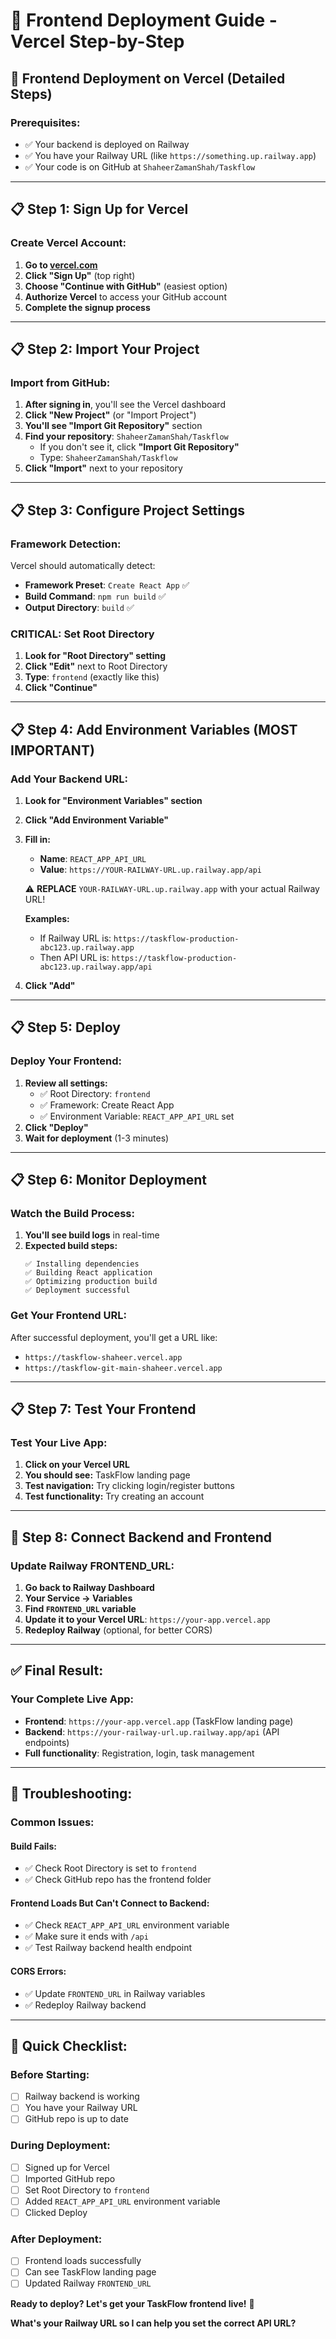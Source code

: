 # 🚀 Frontend Deployment Guide - Vercel Step-by-Step

## 🎯 **Frontend Deployment on Vercel (Detailed Steps)**

### **Prerequisites:**
- ✅ Your backend is deployed on Railway
- ✅ You have your Railway URL (like `https://something.up.railway.app`)
- ✅ Your code is on GitHub at `ShaheerZamanShah/Taskflow`

---

## 📋 **Step 1: Sign Up for Vercel**

### **Create Vercel Account:**
1. **Go to [vercel.com](https://vercel.com)**
2. **Click "Sign Up"** (top right)
3. **Choose "Continue with GitHub"** (easiest option)
4. **Authorize Vercel** to access your GitHub account
5. **Complete the signup process**

---

## 📋 **Step 2: Import Your Project**

### **Import from GitHub:**
1. **After signing in**, you'll see the Vercel dashboard
2. **Click "New Project"** (or "Import Project")
3. **You'll see "Import Git Repository"** section
4. **Find your repository**: `ShaheerZamanShah/Taskflow`
   - If you don't see it, click **"Import Git Repository"**
   - Type: `ShaheerZamanShah/Taskflow`
5. **Click "Import"** next to your repository

---

## 📋 **Step 3: Configure Project Settings**

### **Framework Detection:**
Vercel should automatically detect:
- **Framework Preset**: `Create React App` ✅
- **Build Command**: `npm run build` ✅
- **Output Directory**: `build` ✅

### **CRITICAL: Set Root Directory**
1. **Look for "Root Directory" setting**
2. **Click "Edit"** next to Root Directory
3. **Type**: `frontend` (exactly like this)
4. **Click "Continue"**

---

## 📋 **Step 4: Add Environment Variables (MOST IMPORTANT)**

### **Add Your Backend URL:**
1. **Look for "Environment Variables" section**
2. **Click "Add Environment Variable"**
3. **Fill in:**
   - **Name**: `REACT_APP_API_URL`
   - **Value**: `https://YOUR-RAILWAY-URL.up.railway.app/api`
   
   ⚠️ **REPLACE** `YOUR-RAILWAY-URL.up.railway.app` with your actual Railway URL!
   
   **Examples:**
   - If Railway URL is: `https://taskflow-production-abc123.up.railway.app`
   - Then API URL is: `https://taskflow-production-abc123.up.railway.app/api`

4. **Click "Add"**

---

## 📋 **Step 5: Deploy**

### **Deploy Your Frontend:**
1. **Review all settings:**
   - ✅ Root Directory: `frontend`
   - ✅ Framework: Create React App
   - ✅ Environment Variable: `REACT_APP_API_URL` set
2. **Click "Deploy"**
3. **Wait for deployment** (1-3 minutes)

---

## 📋 **Step 6: Monitor Deployment**

### **Watch the Build Process:**
1. **You'll see build logs** in real-time
2. **Expected build steps:**
   ```
   ✅ Installing dependencies
   ✅ Building React application
   ✅ Optimizing production build
   ✅ Deployment successful
   ```

### **Get Your Frontend URL:**
After successful deployment, you'll get a URL like:
- `https://taskflow-shaheer.vercel.app`
- `https://taskflow-git-main-shaheer.vercel.app`

---

## 📋 **Step 7: Test Your Frontend**

### **Test Your Live App:**
1. **Click on your Vercel URL**
2. **You should see:** TaskFlow landing page
3. **Test navigation:** Try clicking login/register buttons
4. **Test functionality:** Try creating an account

---

## 🔧 **Step 8: Connect Backend and Frontend**

### **Update Railway FRONTEND_URL:**
1. **Go back to Railway Dashboard**
2. **Your Service → Variables**
3. **Find `FRONTEND_URL` variable**
4. **Update it to your Vercel URL**: `https://your-app.vercel.app`
5. **Redeploy Railway** (optional, for better CORS)

---

## ✅ **Final Result:**

### **Your Complete Live App:**
- **Frontend**: `https://your-app.vercel.app` (TaskFlow landing page)
- **Backend**: `https://your-railway-url.up.railway.app/api` (API endpoints)
- **Full functionality**: Registration, login, task management

---

## 🚨 **Troubleshooting:**

### **Common Issues:**

#### **Build Fails:**
- ✅ Check Root Directory is set to `frontend`
- ✅ Check GitHub repo has the frontend folder

#### **Frontend Loads But Can't Connect to Backend:**
- ✅ Check `REACT_APP_API_URL` environment variable
- ✅ Make sure it ends with `/api`
- ✅ Test Railway backend health endpoint

#### **CORS Errors:**
- ✅ Update `FRONTEND_URL` in Railway variables
- ✅ Redeploy Railway backend

---

## 🎯 **Quick Checklist:**

### **Before Starting:**
- [ ] Railway backend is working
- [ ] You have your Railway URL
- [ ] GitHub repo is up to date

### **During Deployment:**
- [ ] Signed up for Vercel
- [ ] Imported GitHub repo
- [ ] Set Root Directory to `frontend`
- [ ] Added `REACT_APP_API_URL` environment variable
- [ ] Clicked Deploy

### **After Deployment:**
- [ ] Frontend loads successfully
- [ ] Can see TaskFlow landing page
- [ ] Updated Railway `FRONTEND_URL`

**Ready to deploy? Let's get your TaskFlow frontend live!** 🚀

**What's your Railway URL so I can help you set the correct API URL?**
